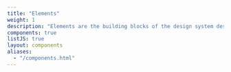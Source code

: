 ```yaml
---
title: "Elements"
weight: 1
description: "Elements are the building blocks of the design system designed with users in mind."
components: true
listJS: true
layout: components
aliases:
  - "/components.html"
---
```

